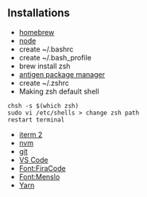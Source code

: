 ## Installations

- [homebrew](https://brew.sh/index_it.html)
- [node](https://nodejs.org/it/)
- create ~/.bashrc
- create ~/.bash_profile
- brew install zsh
- [antigen package manager](https://github.com/zsh-users/antigen)
- create ~/.zshrc
- Making zsh default shell
```
chsh -s $(which zsh)
sudo vi /etc/shells > change zsh path
restart terminal
```
- [iterm 2](https://www.iterm2.com/)
- [nvm](https://github.com/creationix/nvm)
- [git](https://git-scm.com/)
- [VS Code](https://code.visualstudio.com/)
- [Font:FiraCode](https://github.com/tonsky/FiraCode)
- [Font:Menslo](https://github.com/powerline/fonts/blob/master/Meslo%20Slashed/Meslo%20LG%20M%20Regular%20for%20Powerline.ttf)
- [Yarn](https://yarnpkg.com/lang/en/docs/install/)
